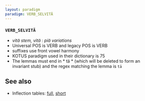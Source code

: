 ```yaml
---
layout: paradigm
paradigm: VERB_SELVITÄ
---
```

### ` VERB_SELVITÄ `

* _vitä stem, vitä : piä variations_
* Universal POS is VERB and legacy POS is VERB
* suffixes use front vowel harmony
* KOTUS paradigm used in their dictionary is 75
* The lemmas must end in * tä * (which will be deleted to form an invariant stub) and the regex matching the lemma is ` tä `

## See also

* Inflection tables: [full](gen/S/selvitä.html), [short](gen/S/selvitä_wikt.html)


